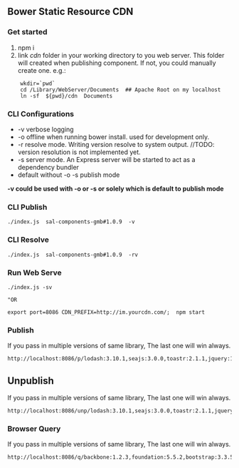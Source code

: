 ## Bower Static Resource CDN

### Get started

1. npm i
1. link *cdn* folder in your working directory to you web server. This folder will created when publishing component.  If not, you could manually create one.
e.g.:
```
    wkdir=`pwd`
    cd /Library/WebServer/Documents  ## Apache Root on my localhost
    ln -sf  ${pwd}/cdn  Documents
```


### CLI Configurations
* -v verbose logging
* -o offline when running bower install. used for development only.
* -r resolve mode. Writing version resolve to system output. //TODO: version resolution is not implemented yet.
* -s server mode. An Express server will be started to act as a dependency bundler
* default without -o -s publish mode

**-v could be used with -o or -s or solely which is default to publish mode**


### CLI Publish
```
./index.js  sal-components-gmb#1.0.9  -v
```

### CLI Resolve
```
./index.js  sal-components-gmb#1.0.9  -rv
```

### Run Web Serve

```
./index.js -sv

"OR

export port=8086 CDN_PREFIX=http://im.yourcdn.com/;  npm start
```

### Publish
If you pass in multiple versions of same library, The last one will win always.

```
http://localhost:8086/p/lodash:3.10.1,seajs:3.0.0,toastr:2.1.1,jquery:1.11.1,jquery:2.1.4
```


## Unpublish
If you pass in multiple versions of same library, The last one will win always.

```
http://localhost:8086/unp/lodash:3.10.1,seajs:3.0.0,toastr:2.1.1,jquery:1.11.1,jquery:2.1.4
```

### Browser Query
If you pass in multiple versions of same library, The last one will win always.

```
http://localhost:8086/q/backbone:1.2.3,foundation:5.5.2,bootstrap:3.3.5,d3:3.3.5,jquery:1.11.1/iamacoolid/shim/jquery:1.11.1,d3:3.3.3
```

